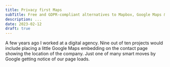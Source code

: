 ```yaml
---
title: Privacy first Maps
subTitle: Free and GDPR-compliant alternatives to Mapbox, Google Maps & Apple MapKit
description: ...
date: 2023-02-12
draft: true
---
```


A few years ago I worked at a digital agency. Nine out of ten projects would include placing a little Google Maps
embedding on the contact page showing the location of the company. Just one of many smart moves by Google getting notice
of our page loads.

<div id="map-overview" style="height: 80vh;"></div>

<div id="map-cologne" style="height: 80vh;"></div>

<script async defer type="module" src="{{ '/blog/posts/02-maplibre-basemaps/02-maplibre-basemaps.js' | url }}"></script>
